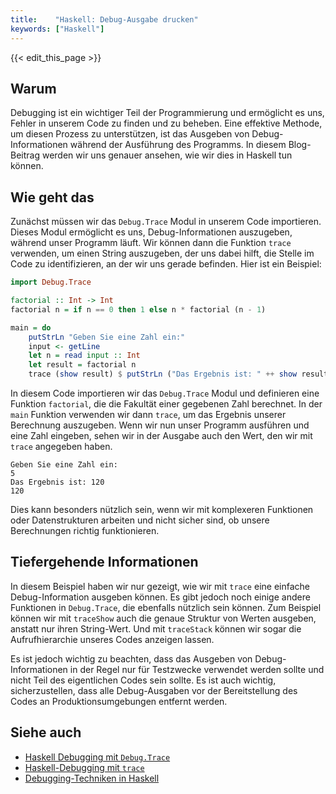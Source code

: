 ```yaml
---
title:    "Haskell: Debug-Ausgabe drucken"
keywords: ["Haskell"]
---
```


{{< edit_this_page >}}

## Warum

Debugging ist ein wichtiger Teil der Programmierung und ermöglicht es uns, Fehler in unserem Code zu finden und zu beheben. Eine effektive Methode, um diesen Prozess zu unterstützen, ist das Ausgeben von Debug-Informationen während der Ausführung des Programms. In diesem Blog-Beitrag werden wir uns genauer ansehen, wie wir dies in Haskell tun können.

## Wie geht das

Zunächst müssen wir das `Debug.Trace` Modul in unserem Code importieren. Dieses Modul ermöglicht es uns, Debug-Informationen auszugeben, während unser Programm läuft. Wir können dann die Funktion `trace` verwenden, um einen String auszugeben, der uns dabei hilft, die Stelle im Code zu identifizieren, an der wir uns gerade befinden. Hier ist ein Beispiel:

```Haskell
import Debug.Trace

factorial :: Int -> Int
factorial n = if n == 0 then 1 else n * factorial (n - 1)

main = do
    putStrLn "Geben Sie eine Zahl ein:"
    input <- getLine
    let n = read input :: Int
    let result = factorial n
    trace (show result) $ putStrLn ("Das Ergebnis ist: " ++ show result)
```

In diesem Code importieren wir das `Debug.Trace` Modul und definieren eine Funktion `factorial`, die die Fakultät einer gegebenen Zahl berechnet. In der `main` Funktion verwenden wir dann `trace`, um das Ergebnis unserer Berechnung auszugeben. Wenn wir nun unser Programm ausführen und eine Zahl eingeben, sehen wir in der Ausgabe auch den Wert, den wir mit `trace` angegeben haben.

```
Geben Sie eine Zahl ein:
5
Das Ergebnis ist: 120
120
```

Dies kann besonders nützlich sein, wenn wir mit komplexeren Funktionen oder Datenstrukturen arbeiten und nicht sicher sind, ob unsere Berechnungen richtig funktionieren.

## Tiefergehende Informationen

In diesem Beispiel haben wir nur gezeigt, wie wir mit `trace` eine einfache Debug-Information ausgeben können. Es gibt jedoch noch einige andere Funktionen in `Debug.Trace`, die ebenfalls nützlich sein können. Zum Beispiel können wir mit `traceShow` auch die genaue Struktur von Werten ausgeben, anstatt nur ihren String-Wert. Und mit `traceStack` können wir sogar die Aufrufhierarchie unseres Codes anzeigen lassen.

Es ist jedoch wichtig zu beachten, dass das Ausgeben von Debug-Informationen in der Regel nur für Testzwecke verwendet werden sollte und nicht Teil des eigentlichen Codes sein sollte. Es ist auch wichtig, sicherzustellen, dass alle Debug-Ausgaben vor der Bereitstellung des Codes an Produktionsumgebungen entfernt werden.

## Siehe auch

- [Haskell Debugging mit `Debug.Trace`](https://hackage.haskell.org/package/base-4.15.0.0/docs/Debug-Trace.html)
- [Haskell-Debugging mit `trace`](https://wiki.haskell.org/Debugging)
- [Debugging-Techniken in Haskell](https://serokell.io/blog/haskell-debugging-techniques)